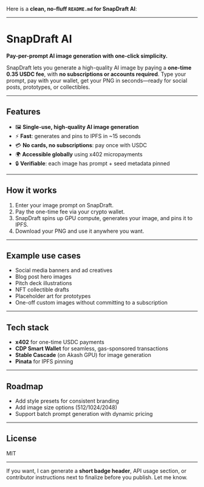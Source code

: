 Here is a **clean, no-fluff `README.md` for SnapDraft AI**:

---

# SnapDraft AI

**Pay-per-prompt AI image generation with one-click simplicity.**

SnapDraft lets you generate a high-quality AI image by paying a **one-time 0.35 USDC fee**, with **no subscriptions or accounts required**. Type your prompt, pay with your wallet, get your PNG in seconds—ready for social posts, prototypes, or collectibles.

---

## Features

* 🖼️ **Single-use, high-quality AI image generation**
* ⚡ **Fast**: generates and pins to IPFS in \~15 seconds
* 💳 **No cards, no subscriptions**: pay once with USDC
* 🌍 **Accessible globally** using x402 micropayments
* 🔒 **Verifiable**: each image has prompt + seed metadata pinned

---

## How it works

1. Enter your image prompt on SnapDraft.
2. Pay the one-time fee via your crypto wallet.
3. SnapDraft spins up GPU compute, generates your image, and pins it to IPFS.
4. Download your PNG and use it anywhere you want.

---

## Example use cases

* Social media banners and ad creatives
* Blog post hero images
* Pitch deck illustrations
* NFT collectible drafts
* Placeholder art for prototypes
* One-off custom images without committing to a subscription

---

## Tech stack

* **x402** for one-time USDC payments
* **CDP Smart Wallet** for seamless, gas-sponsored transactions
* **Stable Cascade** (on Akash GPU) for image generation
* **Pinata** for IPFS pinning

---

## Roadmap

* Add style presets for consistent branding
* Add image size options (512/1024/2048)
* Support batch prompt generation with dynamic pricing

---

## License

MIT

---

If you want, I can generate a **short badge header**, API usage section, or contributor instructions next to finalize before you publish. Let me know.
